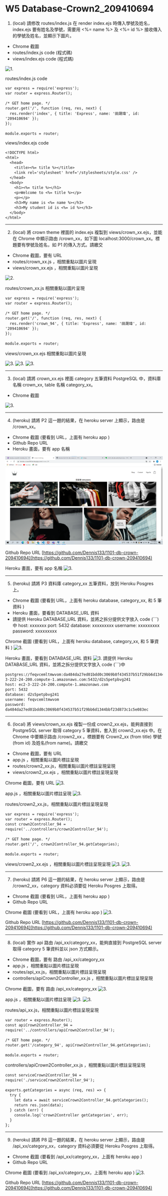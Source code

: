 # W5 Database-Crown2_209410694

1.  (local) 請修改 routes/index.js 在 render index.ejs 時傳入學號及姓名，index.ejs 要有姓名及學號，需要用 <%= name %> 及 <%= id %> 接收傳入的學號及姓名，並顯示下圖片。

- Chrome 截圖
- routes/index.js code (程式碼)
- views/index.ejs code (程式碼)

![1.](https://i.imgur.com/6OXUoU4.png)

routes/index.js code

```
var express = require('express');
var router = express.Router();

/* GET home page. */
router.get('/', function (req, res, next) {
  res.render('index', { title: 'Express', name: '田晟瑋', id: '209410694' });
});

module.exports = router;

```

views/index.ejs code

```
<!DOCTYPE html>
<html>
  <head>
    <title><%= title %></title>
    <link rel='stylesheet' href='/stylesheets/style.css' />
  </head>
  <body>
    <h1><%= title %></h1>
    <p>Welcome to <%= title %></p>
    <p></p>
    <h3>My name is <%= name %></h3>
    <h3>My student id is <%= id %></h3>
  </body>
</html>
```

---

2.  (local) 將 crown theme 裡面的 index.ejs 複製到 views/crown_xx.ejs，並能在 Chrome 中顯示路由 /crown_xx，如下圖 localhost:3000/crown_xx。標題要有學號及姓名，如 P1 的傳入方式。請繳交

- Chrome 截圖，要有 URL
- routes/crown_xx.js ，相關重點以圖片呈現
- views/crown_xx.ejs ，相關重點以圖片呈現

![2.](https://i.imgur.com/keqpi1J.jpg)

routes/crown_xx.js 相關重點以圖片呈現

```
var express = require('express');
var router = express.Router();

/* GET home page. */
router.get('/', function (req, res, next) {
  res.render('crown_94', { title: 'Express', name: '田晟瑋', id: '209410694' });
});

module.exports = router;
```

views/crown_xx.ejs 相關重點以圖片呈現

![3.](https://i.imgur.com/talfM6L.png)
![3.](https://i.imgur.com/rSK3QFV.png)
![3.](https://i.imgur.com/hfGw6ka.png)

---

3. (local) 請將 crown_xx.ejs 裡面 category 五筆資料 PostgreSQL 中，資料庫名稱 crown_xx, table 名稱 category_xx。

- Chrome 截圖

![3.](https://i.imgur.com/YiLTAvn.png)

---

4. (heroku) 請將 P2 這一題的結果，在 heroku server 上顯示，路由是 /crown_xx。

- Chrome 截圖 (要看到 URL，上面有 heroku app )
- Github Repo URL
- Heroku 畫面，要有 app 名稱

![3.](./img/2036.png)

Github Repo URL
[https://github.com/Dennis133/1101-db-crown-209410694](https://github.com/Dennis133/1101-db-crown-209410694)

Heroku 畫面，要有 app 名稱
![3.](https://i.imgur.com/EnbhWE3.jpg)

---

5. (heroku) 請將 P3 資料庫 category_xx 五筆資料，放到 Heroku Posgres 上。

- Chrome 截圖 (要看到 URL，上面有 heroku database, category_xx, 和 5 筆資料 )
- Heroku 畫面，要看到 DATABASE_URL 資料
- 請提供 Heroku DATABASE_URL 資料，並將之拆分提供文字放入 code (```)中
  host: xxxxxxx
  port: 5432
  database: xxxxxxxxx
  username: xxxxxxxxx
  password: xxxxxxxxx

Chrome 截圖 (要看到 URL，上面有 heroku database, category_xx, 和 5 筆資料 )
![3.](https://i.imgur.com/4w15l48.png)

Heroku 畫面，要看到 DATABASE_URL 資料
![3.](https://i.imgur.com/x0RKqyc.png)
請提供 Heroku DATABASE_URL 資料，並將之拆分提供文字放入 code (```)中

```
postgres://feqvcemltmwvom:da484da27ed01bdd0c3069b8f434537b51f29bb6d1344bbf23d873c1c5e083ec@ec2-3-222-24-200.compute-1.amazonaws.com:5432/d2s5petpbvg241
host: ec2-3-222-24-200.compute-1.amazonaws.com
port: 5432
database: d2s5petpbvg241
username: feqvcemltmwvom
password: da484da27ed01bdd0c3069b8f434537b51f29bb6d1344bbf23d873c1c5e083ec
```

---

6. (local) 將 views/crown_xx.ejs 複製一份成 crown2_xx.ejs，能夠直接到 PostgreSQL server 取得 category 5 筆資料，套入到 crown2_xx.ejs 中。在 Chrome 中要顯示路由 /crown2_xx 。標題要有 Crown2_xx (from title) 學號 (from id) 及姓名(from name)。請繳交

- Chrome 截圖，要有 URL
- app.js ，相關重點以圖片標註呈現
- routes/crown2_xx.js，相關重點以圖片標註呈現呈現
- views/crown2_xx.ejs ，相關重點以圖片標註呈現呈現

Chrome 截圖，要有 URL
![3.](https://i.imgur.com/SBAWOQo.jpg)

app.js ，相關重點以圖片標註呈現
![3.](https://i.imgur.com/Ls5WGZH.png)

routes/crown2_xx.js，相關重點以圖片標註呈現呈現

```
var express = require('express');
var router = express.Router();
const crown2Controller_94 = require('../controllers/crown2Controller_94');

/* GET home page. */
router.get('/', crown2Controller_94.getCategories);

module.exports = router;
```

views/crown2_xx.ejs ，相關重點以圖片標註呈現呈現
![3.](https://i.imgur.com/6Oo4xYr.png)
![3.](https://i.imgur.com/OgkrTpS.png)

---

7. (heroku) 請將 P6 這一題的結果，在 heroku server 上顯示，路由是 /crown2_xx，category 資料必須要從 Heroku Posgres 上取得。

- Chrome 截圖 (要看到 URL，上面有 heroku app )
- Github Repo URL

Chrome 截圖 (要看到 URL，上面有 heroku app )
![3.](https://i.imgur.com/WM7DFW0.jpg)

Github Repo URL
[https://github.com/Dennis133/1101-db-crown-209410694](https://github.com/Dennis133/1101-db-crown-209410694)

---

8. (local) 實作 api 路由 /api_xx/category_xx，能夠直接到 PostgreSQL server 取得 category 5 筆資料並以 json 方式顯示。

- Chrome 截圖，要有 路由 /api_xx/category_xx
- app.js ，相關重點以圖片標註呈現
- routes/api_xx.js，相關重點以圖片標註呈現呈現
- controllers/apiCrown2Controller_xx.js ，相關重點以圖片標註呈現呈現

Chrome 截圖，要有 路由 /api_xx/category_xx
![3.](https://i.imgur.com/XhX9eEi.png)

app.js ，相關重點以圖片標註呈現
![3.](https://i.imgur.com/Ls5WGZH.png)
![3.](https://i.imgur.com/MVBMubp.png)

routes/api_xx.js，相關重點以圖片標註呈現呈現

```var express = require('express');
var router = express.Router();
const apiCrown2Controller_94 = require('../controllers/apiCrown2Controller_94');

/* GET home page. */
router.get('/category_94', apiCrown2Controller_94.getCategories);

module.exports = router;
```

controllers/apiCrown2Controller_xx.js ，相關重點以圖片標註呈現呈現

```
const serviceCrown2Controller_94 = require('./serviceCrown2Controller_94');

exports.getCategories = async (req, res) => {
  try {
    let data = await serviceCrown2Controller_94.getCategories();
    return res.json(data);
  } catch (err) {
    console.log('crown2Controller getCategories', err);
  }
};
```

---

9. (heroku) 請將 P8 這一題的結果，在 heroku server 上顯示，路由是 /api_xx/category_xx，category 資料必須要從 Heroku Posgres 上取得。

- Chrome 截圖 (要看到 /api_xx/category_xx，上面有 heroku app )
- Github Repo URL

Chrome 截圖 (要看到 /api_xx/category_xx，上面有 heroku app )
![3.](https://i.imgur.com/zXHAJSz.png)

Github Repo URL
[https://github.com/Dennis133/1101-db-crown-209410694](https://github.com/Dennis133/1101-db-crown-209410694)
